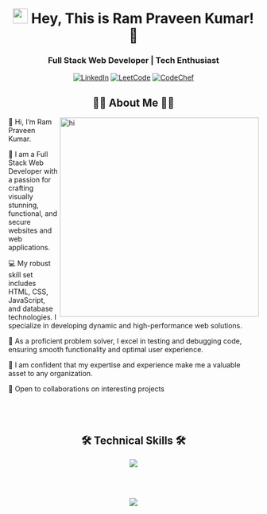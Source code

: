 <h1 align="center"><img src="https://emojis.slackmojis.com/emojis/images/1531849430/4246/blob-sunglasses.gif?1531849430" width="30"/> Hey, This is Ram Praveen Kumar! 👋</h1>
<h3 align="center">Full Stack Web Developer | Tech Enthusiast</h3>
<p align="center">
    <a href="[https://www.linkedin.com/in/b-abdul-qaadir-9822b523a/](https://www.linkedin.com/in/ram-praveen-kumar/)" target="_blank"><img alt="LinkedIn" src="https://img.shields.io/badge/linkedin-%230077B5.svg?&style=for-the-badge&logo=linkedin&logoColor=white" /></a>
    <a href="https://leetcode.com/u/rpkumar09/" target="_blank"><img alt="LeetCode" src="https://img.shields.io/badge/LeetCode-%23FFA116.svg?&style=for-the-badge&logo=leetcode&logoColor=white" /></a>
    <a href="https://www.codechef.com/users/praveen_0905" target="_blank"><img alt="CodeChef" src="https://img.shields.io/badge/CodeChef-%23B94629.svg?&style=for-the-badge&logo=codechef&logoColor=white" /></a>
</p>

<h2 align="center">👨‍💻 About Me 👨‍💻</h2>
<img align="right" alt="hi" width="400" src="https://cdn.dribbble.com/users/1059583/screenshots/4171367/media/5c8264a20b247115b68e6c2f4c97d5e6.gif">

👋 Hi, I’m Ram Praveen Kumar.

🔭 I am a Full Stack Web Developer with a passion for crafting visually stunning, functional, and secure websites and web applications.

💻 My robust skill set includes HTML, CSS, JavaScript, and database technologies. I specialize in developing dynamic and high-performance web solutions.

🚀 As a proficient problem solver, I excel in testing and debugging code, ensuring smooth functionality and optimal user experience.

🌟 I am confident that my expertise and experience make me a valuable asset to any organization.

🤝 Open to collaborations on interesting projects
<br></br>
<br></br>

<h2 align="center">🛠 Technical Skills 🛠</h2>
<p align="center"> 
  <a href="https://github.com/4bdulQaadir">
    <img src="https://skillicons.dev/icons?i=c,cpp,html,css,mysql,vscode,github,git,aws,js,mongodb,bootstrap,express,react,nodejs">
  </a> 
</p>

<br></br>

<p align="center">
  <img src="https://capsule-render.vercel.app/api?type=waving&color=gradient&height=60&section=footer&textColor=ffffff&fontColor=ffffff"/>
</p>

